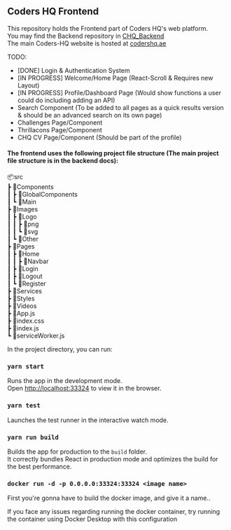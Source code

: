 ## Coders HQ Frontend

This repository holds the Frontend part of Coders HQ's web platform.  
You may find the Backend repository in [CHQ_Backend](https://github.com/Coders-HQ/CHQ_Backend)  
The main Coders-HQ website is hosted at [codershq.ae](https://codershq.ae)

TODO:

- [DONE] Login & Authentication System
- [IN PROGRESS] Welcome/Home Page (React-Scroll & Requires new Layout)
- [IN PROGRESS] Profile/Dashboard Page (Would show functions a user could do including adding an API)
- Search Component (To be added to all pages as a quick results version & should be an advanced search on its own page)
- Challenges Page/Component
- Thrillacons Page/Component
- CHQ CV Page/Component (Should be part of the profile)

#### The frontend uses the following project file structure (The main project file structure is in the backend docs):

📦src  
 ┣ 📂Components  
 ┃ ┣ 📂GlobalComponents  
 ┃ ┗ 📂Main  
 ┣ 📂Images  
 ┃ ┣ 📂Logo  
 ┃ ┃ ┣ 📂png  
 ┃ ┃ ┗ 📂svg  
 ┃ ┗ 📂Other  
 ┣ 📂Pages  
 ┃ ┣ 📂Home  
 ┃ ┃ ┣ 📂Navbar  
 ┃ ┣ 📂Login  
 ┃ ┣ 📂Logout  
 ┃ ┗ 📂Register  
 ┣ 📂Services  
 ┣ 📂Styles  
 ┣ 📂Videos  
 ┣ 📜App.js  
 ┣ 📜index.css  
 ┣ 📜index.js  
 ┗ 📜serviceWorker.js

In the project directory, you can run:

### `yarn start`

Runs the app in the development mode.<br />
Open [http://localhost:33324](http://localhost:33324) to view it in the browser.

### `yarn test`

Launches the test runner in the interactive watch mode.

### `yarn run build`

Builds the app for production to the `build` folder.<br />
It correctly bundles React in production mode and optimizes the build for the best performance.

### `docker run -d -p 0.0.0.0:33324:33324 <image name>`

First you're gonna have to build the docker image, and give it a name..

If you face any issues regarding running the docker container, try running the container using Docker Desktop with this configuration
